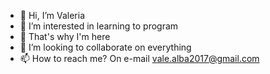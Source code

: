 - 👋 Hi, I’m Valeria
- 👀 I’m interested in learning to program
- 🌱 That's why I'm here
- 💞️ I’m looking to collaborate on everything
- 📫 How to reach me? On e-mail vale.alba2017@gmail.com

<!---
Valalb/Valalb is a ✨ special ✨ repository because its `README.md` (this file) appears on your GitHub profile.
You can click the Preview link to take a look at your changes.
--->
